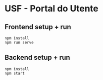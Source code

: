 # USF - Portal do Utente

## Frontend setup + run
```
npm install
npm run serve
```

## Backend setup + run
```
npm install
npm start
```
